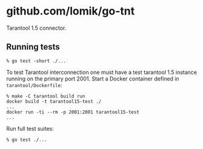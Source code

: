 # github.com/lomik/go-tnt

Tarantool 1.5 connector.

## Running tests

```
% go test -short ./...
```

To test Tarantool interconnection one must have a test tarantool 1.5 instance running on the primary port 2001.
Start a Docker container defined in `tarantool/Dockerfile`:

```
% make -C tarantool build run
docker build -t tarantool15-test ./
...
docker run -ti --rm -p 2001:2001 tarantool15-test
...
```

Run full test suites:

```
% go test ./...
```